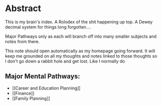 # Abstract
This is my brain's index. A Rolodex of the shit happening up top. A Dewey decimal system for things long forgotten....

Major Pathways only as each will branch off into many smaller subjects and notes from there.

This note should open automatically as my homepage going forward. It will keep me grounded on all my thoughts and notes linked to those thoughts so I don't go down a rabbit hole and get lost. Like I normally do
## Major Mental Pathways:
- [[Career and Education Planning]]
- [[Finance]]
- [[Family Planning]]